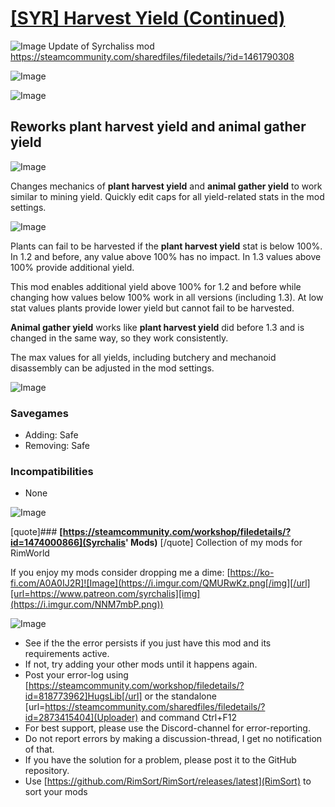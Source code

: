 # [[SYR] Harvest Yield (Continued)]()

![Image](https://i.imgur.com/buuPQel.png)
Update of Syrchaliss mod https://steamcommunity.com/sharedfiles/filedetails/?id=1461790308

![Image](https://i.imgur.com/pufA0kM.png)
	
![Image](https://i.imgur.com/Z4GOv8H.png)
## **Reworks plant harvest yield and animal gather yield**



![Image](https://i.imgur.com/s8csNp7.png)

Changes mechanics of **plant harvest yield** and **animal gather yield** to work similar to mining yield. Quickly edit caps for all yield-related stats in the mod settings.



![Image](https://i.imgur.com/eiAAg6q.png)

Plants can fail to be harvested if the **plant harvest yield** stat is below 100%. In 1.2 and before, any value above 100% has no impact. In 1.3 values above 100% provide additional yield.

This mod enables additional yield above 100% for 1.2 and before while changing how values below 100% work in all versions (including 1.3). At low stat values plants provide lower yield but cannot fail to be harvested.

**Animal gather yield** works like **plant harvest yield** did before 1.3 and is changed in the same way, so they work consistently.

The max values for all yields, including butchery and mechanoid disassembly can be adjusted in the mod settings.



![Image](https://i.imgur.com/x3y72Eg.png)

### **Savegames**


- Adding: Safe
- Removing: Safe



### **Incompatibilities**


- None





![Image](https://i.imgur.com/1YxHVGs.png)

[quote]### **[https://steamcommunity.com/workshop/filedetails/?id=1474000866](Syrchalis' Mods)**
[/quote]
Collection of my mods for RimWorld

If you enjoy my mods consider dropping me a dime:
[https://ko-fi.com/A0A0IJ2R]![Image](https://i.imgur.com/QMURwKz.png[/img][/url][url=https://www.patreon.com/syrchalis][img](https://i.imgur.com/NNM7mbP.png))

![Image](https://i.imgur.com/PwoNOj4.png)


-  See if the the error persists if you just have this mod and its requirements active.
-  If not, try adding your other mods until it happens again.
-  Post your error-log using [https://steamcommunity.com/workshop/filedetails/?id=818773962]HugsLib[/url] or the standalone [url=https://steamcommunity.com/sharedfiles/filedetails/?id=2873415404](Uploader) and command Ctrl+F12
-  For best support, please use the Discord-channel for error-reporting.
-  Do not report errors by making a discussion-thread, I get no notification of that.
-  If you have the solution for a problem, please post it to the GitHub repository.
-  Use [https://github.com/RimSort/RimSort/releases/latest](RimSort) to sort your mods


